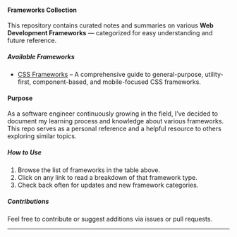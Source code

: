 #### Frameworks Collection

This repository contains curated notes and summaries on various **Web Development Frameworks** — categorized for easy understanding and future reference.

##### Available Frameworks

- [CSS Frameworks](./CSS%20Frameworks.md) – A comprehensive guide to general-purpose, utility-first, component-based, and mobile-focused CSS frameworks.

<!-- Add more here as you create more files -->
<!-- Example:
- [ JavaScript Frameworks](./JavaScript%20Frameworks.md)
-->

####  Purpose

As a software engineer continuously growing in the field, I’ve decided to document my learning process and knowledge about various frameworks. This repo serves as a personal reference and a helpful resource to others exploring similar topics.

#####  How to Use

1. Browse the list of frameworks in the table above.
2. Click on any link to read a breakdown of that framework type.
3. Check back often for updates and new framework categories.

#####  Contributions

Feel free to contribute or suggest additions via issues or pull requests.

---

